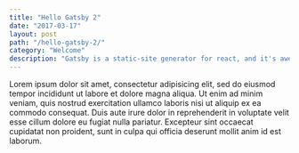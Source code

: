 ```yaml
---
title: "Hello Gatsby 2"
date: "2017-03-17"
layout: post
path: "/hello-gatsby-2/"
category: "Welcome"
description: "Gatsby is a static-site generator for react, and it's awesome."
---
```


Lorem ipsum dolor sit amet, consectetur adipisicing elit, sed do eiusmod tempor incididunt ut labore et dolore magna aliqua. Ut enim ad minim veniam, quis nostrud exercitation ullamco laboris nisi ut aliquip ex ea commodo consequat. Duis aute irure dolor in reprehenderit in voluptate velit esse cillum dolore eu fugiat nulla pariatur. Excepteur sint occaecat cupidatat non proident, sunt in culpa qui officia deserunt mollit anim id est laborum.
